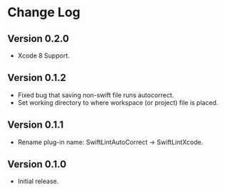 Change Log
==========

Version 0.2.0
----------------------------

- Xcode 8 Support.


Version 0.1.2
----------------------------

- Fixed bug that saving non-swift file runs autocorrect.
- Set working directory to where workspace (or project) file is placed.


Version 0.1.1
----------------------------

- Rename plug-in name: SwiftLintAutoCorrect -> SwiftLintXcode.


Version 0.1.0
----------------------------

- Initial release.
